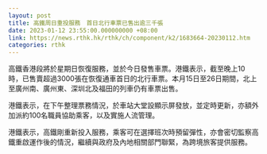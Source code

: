 ```yaml
---
layout: post
title: 高鐵周日重投服務　首日北行車票已售出逾三千張
date: 2023-01-12 23:55:00.000000000 +08:00
link: https://news.rthk.hk/rthk/ch/component/k2/1683664-20230112.htm
categories: rthk
---
```


高鐵香港段將於星期日恢復服務，並於今日發售車票。港鐵表示，截至晚上10時，已售賣超過3000張在恢復通車首日的北行車票。本月15日至26日期間，北上至廣州南、廣州東、深圳北及福田的列車仍有車票出售。

港鐵表示，在下午整理票務情況，於車站大堂設顯示屏發放，並定時更新，亦額外加派約100名職員協助乘客，以及實施人流管理。

港鐵表示，高鐵剛重新投入服務，乘客可在選擇班次時預留彈性，亦會密切監察高鐵重啟運作後的情況，繼續與政府及內地相關部門聯緊，為跨境旅客提供服務。
